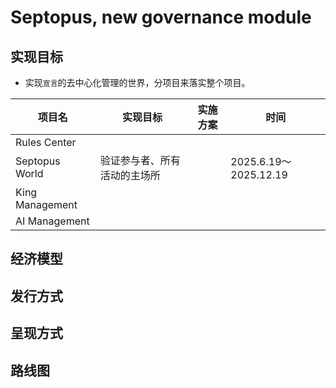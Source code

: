 # Septopus, new governance module

## 实现目标

* 实现`宣言`的去中心化管理的世界，分项目来落实整个项目。

|项目名 | 实现目标 | 实施方案 | 时间 |
|--- | --- | --- | --- |
| Rules Center | |  |  |
| Septopus World | 验证参与者、所有活动的主场所 |  | 2025.6.19～2025.12.19 |
| King Management |  |  |  |
| AI Management |  |  |  |

## 经济模型

## 发行方式

## 呈现方式

## 路线图